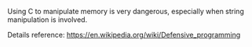 Using C to manipulate memory is very dangerous, 
especially when string manipulation is involved.

Details reference:
  https://en.wikipedia.org/wiki/Defensive_programming
